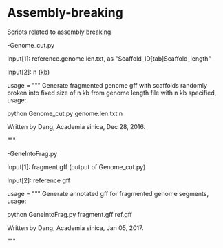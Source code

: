 # Assembly-breaking
Scripts related to assembly breaking

-Genome_cut.py

Input[1]: reference.genome.len.txt, as "Scaffold_ID[tab]Scaffold_length"

Input[2]: n (kb)

usage = """
Generate fragmented genome gff with scaffolds randomly broken into fixed size of n kb from genome length file with n kb specified,
usage:

python Genome_cut.py genome.len.txt n


Written by Dang, Academia sinica, Dec 28, 2016.


"""

-GeneIntoFrag.py

Input[1]: fragment.gff (output of Genome_cut.py)

Input[2]: reference gff

usage = """
Generate annotated gff for fragmented genome segments,
usage:

python GeneIntoFrag.py fragment.gff ref.gff


Written by Dang, Academia sinica, Jan 05, 2017.


"""

